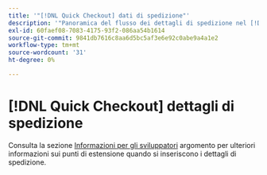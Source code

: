 ```yaml
---
title: '"[!DNL Quick Checkout] dati di spedizione"'
description: '"Panoramica del flusso dei dettagli di spedizione nel [!DNL Quick Checkout] estensione per Adobe Commerce."'
exl-id: 60faef08-7083-4175-93f2-086aa54b1614
source-git-commit: 9841db7616c8aa6d5bc5af3e6e92c0abe9a4a1e2
workflow-type: tm+mt
source-wordcount: '31'
ht-degree: 0%

---
```


# [!DNL Quick Checkout] dettagli di spedizione

Consulta la sezione [Informazioni per gli sviluppatori](../quick-checkout/developer.md) argomento per ulteriori informazioni sui punti di estensione quando si inseriscono i dettagli di spedizione.
